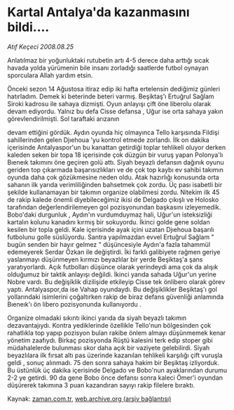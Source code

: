 # Kartal Antalya'da kazanmasını bildi....

*Atıf Keçeci 2008.08.25*

<tr><td class="metin" colspan="2" style="padding-top: 20px; padding-left: 5px; padding-right: 10px;">Anlatılmaz bir yoğunluktaki rutubetin artı 4-5 derece daha arttığı sıcak havada yolda yürümenin bile insanı zorladığı saatlerde futbol oynayan sporculara Allah yardım etsin.</td></tr><tr><td class="metin" colspan="2" style="padding-top: 20px; padding-left: 5px; padding-right: 10px;"><p> Önceki sezon 14 Ağustosa itiraz edip iki hafta ertelensin dediğimiz günleri hatırladım. Demek ki beterinde beteri varmış. Beşiktaş'ı Ertuğrul Sağlam Siroki kadrosu ile sahaya dizmişti. Oyun anlayışı çift öne liberolu olarak devam ediyordu. Yalnız bu defa Cisse defansa , Uğur ise orta sahaya yakın görevlendirilmişti. Sol taraftaki arızanın
<p>devam ettiğini gördük. Aydın oyunda hiç olmayınca Tello karşısında Fildişi sahillerinden gelen Djıehoua 'yu kontrol etmede zorlandı. İlk on dakika içerisinde Antalyaspor'un bu kanattan getirdiği toplar tehlikeli oluyor derken kaleden seken bir topa 18 içerisinde çok düzgün bir vuruş yapan Polonya'lı Bıeneık takımını öne geçiren golü attı. Siyah beyazlı defansın dağınık oyunu geriden top çıkarmada başarısızlıkları ve de çok top kaybı ev sahibi takımın oyunda daha çok gözükmesine neden oldu. Atak hazırlığı konusunda orta sahanın ilk yarıda verimliliğinden bahsetmek çok zordu. Üç pası isabetli bir şekilde kullanamayan bir takımın organize olabilmesi zordu. Nitekim ilk 45 de rakip kalede önemli diyebileceğimiz ikisi de Delgado çıkışlı ve Holosko tarafından değerlendirilemeyen gol pozisyonundan başkasını izleyemedik. Bobo'daki durgunluk , Aydın'ın vurdumduymaz hali, Uğur'un isteksizliği kartalın kolunu kanadını kırmış bir sokuyordu. İkinci golde gene soldan kesilen bir topla geldi. Kale içerisinde ayak içini uzatan Djıehoua başarılı futbolunu golle süslüyordu. Santra yapılmazdan evvel Ertuğrul Sağlam " bugün senden bir hayır gelmez " düşüncesiyle Aydın'a fazla tahammül edemeyerek Serdar Özkan ile değiştirdi. İki farklı galibiyete rağmen geriye yaslanmayı düşünmeyen kırmızı beyazlılar bir yerde Beşiktaş'a şans yaratıyorlardı. Açık futbolları düşünce olarak yerindeydi ama çok da alışık olduğumuz bir taktik anlayışı değildi. İkinci yarıda sahada Uğur'un yerine Nobre vardı. Bu değişiklik dizilişide etkileyip Cisse tek önlibero olarak görev yaptı. Antalyaspor,da ise Vahap oyundaydı. Bu değişiklikler Beşiktaş'ı gol yollarındaki isimlerini çoğaltırken rakip de biraz defans güvenliği anlamında Bıeneık'ı ön libero pozisyonunda kullanıyordu .
<p>Organize olmadaki sıkıntı ikinci yarıda da siyah beyazlı takımın dezavantajıydı. Kontra yediklerinde özellikle Tello'nun bölgesinden çok rahatlıkla top yapıp pozisyon bulan rakibe önlem almayı düşünmemek kenar yönetim zaafıydı. Birkaç pozisyonda Rüştü kalesini terk edip stoper gibi müdahalelerde bulunması skor daha açık bir vaziyete gelebilirdi. Siyah beyazlılara ilk fırsat altı pas üzerinde kazanılan tehlikeli karşılığı çift vuruşla geldi , sonuç alınmadı. 75 den sonra sahaya hakim bir Beşiktaş izliyorduk. Bu üstünlük üç dakika içerisinde Delgado ve Bobo'nun ayaklarından durumu 2-2 ye getirdi. 90 da gene Bobo önce defansı sonra kaleci Ömer'i oyundan düşürerek takımına 3 puan kazandıran sayıyı rakip filelere bıraktı.<br/></p></p></p></td></tr>

Kaynak: [zaman.com.tr](http://zaman.com.tr/yazar.do?yazino=729873), [web.archive.org (arşiv bağlantısı)](http://web.archive.org/web/20080828121508/http://zaman.com.tr:80/yazar.do?yazino=729873)

